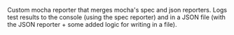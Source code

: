 Custom mocha reporter that merges mocha's spec and json reporters. Logs test results to the console (using the spec reporter) and in a JSON file (with the JSON reporter + some added logic for writing in a file).
